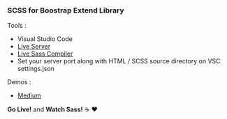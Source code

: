 ### SCSS for Boostrap Extend Library
Tools :

* Visual Studio Code
* [Live Server](https://github.com/ritwickdey/vscode-live-server) 
* [Live Sass Compiler](https://github.com/ritwickdey/vscode-live-sass-compiler)
* Set your server port along with HTML / SCSS source directory on VSC settings.json

Demos :
* [Medium](https://medium.com/p/fc0dec3cebc1/)

**Go Live!** and **Watch Sass!** :coffee: :heart: